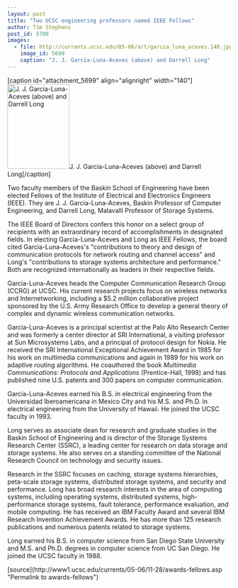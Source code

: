 ```yaml
---
layout: post
title: "Two UCSC engineering professors named IEEE Fellows"
author: Tim Stephens
post_id: 5700
images:
  - file: http://currents.ucsc.edu/05-06/art/garcia_luna_aceves.140.jpg
    image_id: 5699
    caption: "J. J. Garcia-Luna-Aceves (above) and Darrell Long"
---
```


[caption id="attachment_5699" align="alignright" width="140"]<a href="http://localhost/mysite/wp-content/uploads/2005/11/garcia_luna_aceves.140.jpg"><img class="size-full wp-image-5699" src="http://localhost/mysite/wp-content/uploads/2005/11/garcia_luna_aceves.140.jpg" alt="J. J. Garcia-Luna-Aceves (above) and Darrell Long" width="140" height="191" /></a>J. J. Garcia-Luna-Aceves (above) and Darrell Long[/caption]
<a name="content" id="content"></a>
<p>
  Two faculty members of the Baskin School of Engineering have been elected Fellows of the Institute of Electrical and Electronics Engineers (IEEE). They are J. J. Garcia-Luna-Aceves, Baskin Professor of Computer Engineering, and Darrell Long, Malavalli Professor of Storage Systems.
</p>
<p>
  The IEEE Board of Directors confers this honor on a select group of recipients with an extraordinary record of accomplishments in designated fields. In electing Garcia-Luna-Aceves and Long as IEEE Fellows, the board cited Garcia-Luna-Aceves's "contributions to theory and design of communication protocols for network routing and channel access" and Long's "contributions to storage systems architecture and performance." Both are recognized internationally as leaders in their respective fields.
</p>
<p>
  Garcia-Luna-Aceves heads the Computer Communication Research Group (CCRG) at UCSC. His current research projects focus on wireless networks and Internetworking, including a $5.2 million collaborative project sponsored by the U.S. Army Research Office to develop a general theory of complex and dynamic wireless communication networks.
</p>
<p>
  Garcia-Luna-Aceves is a principal scientist at the Palo Alto Research Center and was formerly a center director at SRI International, a visiting professor at Sun Microsystems Labs, and a principal of protocol design for Nokia. He received the SRI International Exceptional Achievement Award in 1985 for his work on multimedia communications and again in 1989 for his work on adaptive routing algorithms. He coauthored the book <i>Multimedia Communications: Protocols and Applications</i> (Prentice-Hall, 1998) and has published nine U.S. patents and 300 papers on computer communication.
</p>
<p>
  Garcia-Luna-Aceves earned his B.S. in electrical engineering from the Universidad Iberoamericana in Mexico City and his M.S. and Ph.D. in electrical engineering from the University of Hawaii. He joined the UCSC faculty in 1993.
</p>
<p>
  Long serves as associate dean for research and graduate studies in the Baskin School of Engineering and is director of the Storage Systems Research Center (SSRC), a leading center for research on data storage and storage systems. He also serves on a standing committee of the National Research Council on technology and security issues.
</p>
<p>
  Research in the SSRC focuses on caching, storage systems hierarchies, peta-scale storage systems, distributed storage systems, and security and performance. Long has broad research interests in the area of computing systems, including operating systems, distributed systems, high-performance storage systems, fault tolerance, performance evaluation, and mobile computing. He has received an IBM Faculty Award and several IBM Research Invention Achievement Awards. He has more than 125 research publications and numerous patents related to storage systems.
</p>
<p>
  Long earned his B.S. in computer science from San Diego State University and M.S. and Ph.D. degrees in computer science from UC San Diego. He joined the UCSC faculty in 1988.
</p>
[source](http://www1.ucsc.edu/currents/05-06/11-28/awards-fellows.asp "Permalink to awards-fellows")
